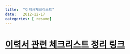 ```yaml
---
title:  "이력서체크리스트"
date:   2012-12-17
categories: [ resume]
---
```

# [이력서 관련 체크리스트 정리 링크](https://www.notion.so/by-Wonny-d8f197d6f0cb4f24ba3ad3c1cfb732b5)
